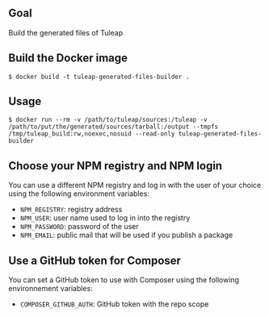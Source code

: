 ## Goal

Build the generated files of Tuleap

## Build the Docker image

```shell
$ docker build -t tuleap-generated-files-builder .
```

## Usage

```shell
$ docker run --rm -v /path/to/tuleap/sources:/tuleap -v /path/to/put/the/generated/sources/tarball:/output --tmpfs /tmp/tuleap_build:rw,noexec,nosuid --read-only tuleap-generated-files-builder
```

## Choose your NPM registry and NPM login

You can use a different NPM registry and log in with the user of your choice using
the following environment variables:
  * ``NPM_REGISTRY``: registry address
  * ``NPM_USER``: user name used to log in into the registry
  * ``NPM_PASSWORD``: password of the user
  * ``NPM_EMAIL``: public mail that will be used if you publish a package

## Use a GitHub token for Composer

You can set a GitHub token to use with Composer using the following environnement variables:
  * ``COMPOSER_GITHUB_AUTH``: GitHub token with the repo scope
